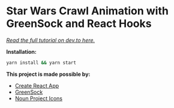 # Star Wars Crawl Animation with GreenSock and React Hooks

_[Read the full tutorial on dev.to here.](https://dev.to/mandiwise/animate-the-opening-star-wars-crawl-with-react-hooks-and-greensock-3mk8)_

**Installation:**

```bash
yarn install && yarn start
```

**This project is made possible by:**

- [Create React App](https://github.com/facebook/create-react-app)
- [GreenSock](https://greensock.com/)
- [Noun Project Icons](https://thenounproject.com/agarunov/)
